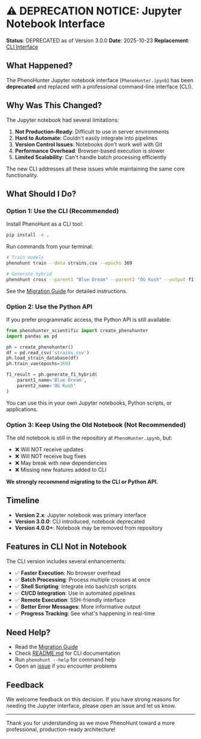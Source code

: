 # ⚠️ DEPRECATION NOTICE: Jupyter Notebook Interface

**Status**: DEPRECATED as of Version 3.0.0
**Date**: 2025-10-23
**Replacement**: [CLI Interface](MIGRATION_GUIDE.md)

## What Happened?

The PhenoHunter Jupyter notebook interface (`PhenoHunter.ipynb`) has been **deprecated** and replaced with a professional command-line interface (CLI).

## Why Was This Changed?

The Jupyter notebook had several limitations:

1. **Not Production-Ready**: Difficult to use in server environments
2. **Hard to Automate**: Couldn't easily integrate into pipelines
3. **Version Control Issues**: Notebooks don't work well with Git
4. **Performance Overhead**: Browser-based execution is slower
5. **Limited Scalability**: Can't handle batch processing efficiently

The new CLI addresses all these issues while maintaining the same core functionality.

## What Should I Do?

### Option 1: Use the CLI (Recommended)

Install PhenoHunt as a CLI tool:

```bash
pip install -e .
```

Run commands from your terminal:

```bash
# Train models
phenohunt train --data strains.csv --epochs 369

# Generate hybrid
phenohunt cross --parent1 "Blue Dream" --parent2 "OG Kush" --output f1.csv
```

See the [Migration Guide](MIGRATION_GUIDE.md) for detailed instructions.

### Option 2: Use the Python API

If you prefer programmatic access, the Python API is still available:

```python
from phenohunter_scientific import create_phenohunter
import pandas as pd

ph = create_phenohunter()
df = pd.read_csv('strains.csv')
ph.load_strain_database(df)
ph.train_vae(epochs=369)

f1_result = ph.generate_f1_hybrid(
    parent1_name='Blue Dream',
    parent2_name='OG Kush'
)
```

You can use this in your own Jupyter notebooks, Python scripts, or applications.

### Option 3: Keep Using the Old Notebook (Not Recommended)

The old notebook is still in the repository at `PhenoHunter.ipynb`, but:

- ❌ Will NOT receive updates
- ❌ Will NOT receive bug fixes
- ❌ May break with new dependencies
- ❌ Missing new features added to CLI

**We strongly recommend migrating to the CLI or Python API.**

## Timeline

- **Version 2.x**: Jupyter notebook was primary interface
- **Version 3.0.0**: CLI introduced, notebook deprecated
- **Version 4.0.0+**: Notebook may be removed from repository

## Features in CLI Not in Notebook

The CLI version includes several enhancements:

- ✅ **Faster Execution**: No browser overhead
- ✅ **Batch Processing**: Process multiple crosses at once
- ✅ **Shell Scripting**: Integrate into bash/zsh scripts
- ✅ **CI/CD Integration**: Use in automated pipelines
- ✅ **Remote Execution**: SSH-friendly interface
- ✅ **Better Error Messages**: More informative output
- ✅ **Progress Tracking**: See what's happening in real-time

## Need Help?

- Read the [Migration Guide](MIGRATION_GUIDE.md)
- Check [README.md](README.md) for CLI documentation
- Run `phenohunt --help` for command help
- Open an [issue](https://github.com/Hosuay/C.C.R.O.P-PhenoHunt/issues) if you encounter problems

## Feedback

We welcome feedback on this decision. If you have strong reasons for needing the Jupyter interface, please open an issue and let us know.

---

Thank you for understanding as we move PhenoHunt toward a more professional, production-ready architecture!
